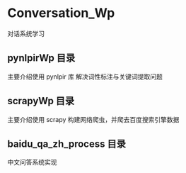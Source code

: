 # Conversation_Wp
对话系统学习 

## pynlpirWp 目录
主要介绍使用 pynlpir 库 解决词性标注与关键词提取问题

## scrapyWp 目录
主要介绍使用 scrapy 构建网络爬虫，并爬去百度搜索引擎数据

## baidu_qa_zh_process 目录
中文问答系统实现
